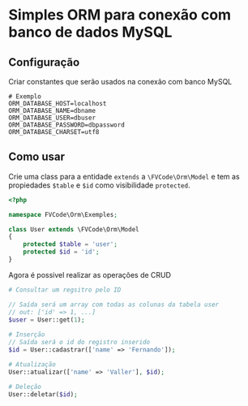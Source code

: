 # Simples ORM para conexão com banco de dados MySQL

## Configuração

Criar constantes que serão usados na conexão com banco MySQL

```dotenv
# Exemplo
ORM_DATABASE_HOST=localhost
ORM_DATABASE_NAME=dbname
ORM_DATABASE_USER=dbuser
ORM_DATABASE_PASSWORD=dbpassword
ORM_DATABASE_CHARSET=utf8
```

## Como usar

Crie uma class para a entidade `extends` a `\FVCode\Orm\Model` e tem as
propiedades `$table` e `$id` como visibilidade `protected`.

```php
<?php

namespace FVCode\Orm\Exemples;

class User extends \FVCode\Orm\Model
{
    protected $table = 'user';
    protected $id = 'id';
}
```

Agora é possivel realizar as operações de CRUD

```php
# Consultar um regsitro pelo ID

// Saída será um array com todas as colunas da tabela user
// out: ['id' => 1, ...]
$user = User::get(1);
 
# Inserção
// Saída será o id do registro inserido
$id = User::cadastrar(['name' => 'Fernando']);

# Atualização
User::atualizar(['name' => 'Valler'], $id);

# Deleção
User::deletar($id);
```